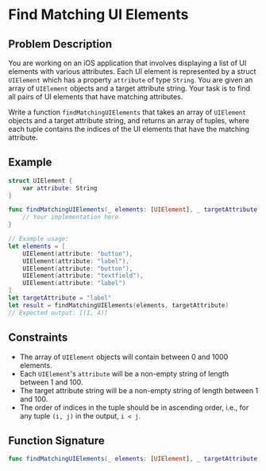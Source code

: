 # Find Matching UI Elements

## Problem Description

You are working on an iOS application that involves displaying a list of UI elements with various attributes. Each UI element is represented by a struct `UIElement` which has a property `attribute` of type `String`. You are given an array of `UIElement` objects and a target attribute string. Your task is to find all pairs of UI elements that have matching attributes.

Write a function `findMatchingUIElements` that takes an array of `UIElement` objects and a target attribute string, and returns an array of tuples, where each tuple contains the indices of the UI elements that have the matching attribute.

## Example

```swift
struct UIElement {
    var attribute: String
}

func findMatchingUIElements(_ elements: [UIElement], _ targetAttribute: String) -> [(Int, Int)] {
    // Your implementation here
}

// Example usage:
let elements = [
    UIElement(attribute: "button"),
    UIElement(attribute: "label"),
    UIElement(attribute: "button"),
    UIElement(attribute: "textfield"),
    UIElement(attribute: "label")
]
let targetAttribute = "label"
let result = findMatchingUIElements(elements, targetAttribute)
// Expected output: [(1, 4)]
```

## Constraints

- The array of `UIElement` objects will contain between 0 and 1000 elements.
- Each `UIElement`'s `attribute` will be a non-empty string of length between 1 and 100.
- The target attribute string will be a non-empty string of length between 1 and 100.
- The order of indices in the tuple should be in ascending order, i.e., for any tuple `(i, j)` in the output, `i < j`.

## Function Signature

```swift
func findMatchingUIElements(_ elements: [UIElement], _ targetAttribute: String) -> [(Int, Int)]
```